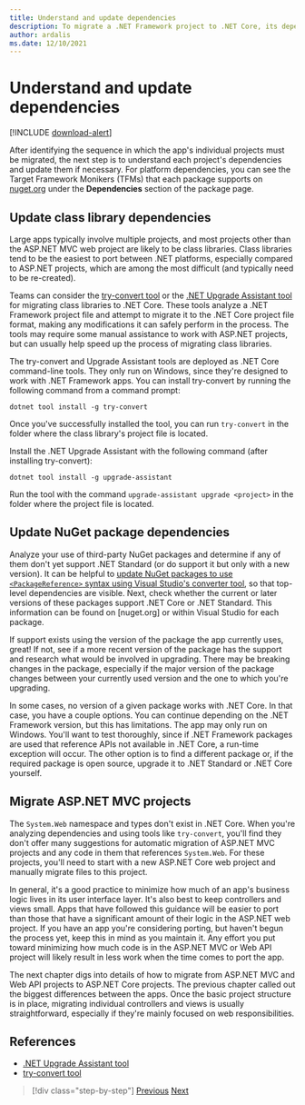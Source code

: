 ```yaml
---
title: Understand and update dependencies
description: To migrate a .NET Framework project to .NET Core, its dependencies must be updated to work with .NET Core. This section examines tools and approaches that can be used to plan migrations for large apps.
author: ardalis
ms.date: 12/10/2021
---
```


# Understand and update dependencies

[!INCLUDE [download-alert](includes/download-alert.md)]

After identifying the sequence in which the app's individual projects must be migrated, the next step is to understand each project's dependencies and update them if necessary. For platform dependencies, you can see the Target Framework Monikers (TFMs) that each package supports on [nuget.org](https://www.nuget.org/) under the **Dependencies** section of the package page.

## Update class library dependencies

Large apps typically involve multiple projects, and most projects other than the ASP.NET MVC web project are likely to be class libraries. Class libraries tend to be the easiest to port between .NET platforms, especially compared to ASP.NET projects, which are among the most difficult (and typically need to be re-created).

Teams can consider the [try-convert tool](https://github.com/dotnet/try-convert) or the [.NET Upgrade Assistant tool](https://aka.ms/dotnet-upgrade-assistant) for migrating class libraries to .NET Core. These tools analyze a .NET Framework project file and attempt to migrate it to the .NET Core project file format, making any modifications it can safely perform in the process. The tools may require some manual assistance to work with ASP.NET projects, but can usually help speed up the process of migrating class libraries.

The try-convert and Upgrade Assistant tools are deployed as .NET Core command-line tools. They only run on Windows, since they're designed to work with .NET Framework apps. You can install try-convert by running the following command from a command prompt:

```dotnetcli
dotnet tool install -g try-convert
```

Once you've successfully installed the tool, you can run `try-convert` in the folder where the class library's project file is located.

Install the .NET Upgrade Assistant with the following command (after installing try-convert):

```dotnetcli
dotnet tool install -g upgrade-assistant
```

Run the tool with the command `upgrade-assistant upgrade <project>` in the folder where the project file is located.

## Update NuGet package dependencies

Analyze your use of third-party NuGet packages and determine if any of them don't yet support .NET Standard (or do support it but only with a new version). It can be helpful to [update NuGet packages to use `<PackageReference>` syntax using Visual Studio's converter tool](/nuget/consume-packages/migrate-packages-config-to-package-reference), so that top-level dependencies are visible. Next, check whether the current or later versions of these packages support .NET Core or .NET Standard. This information can be found on [nuget.org] or within Visual Studio for each package.

If support exists using the version of the package the app currently uses, great! If not, see if a more recent version of the package has the support and research what would be involved in upgrading. There may be breaking changes in the package, especially if the major version of the package changes between your currently used version and the one to which you're upgrading.

In some cases, no version of a given package works with .NET Core. In that case, you have a couple options. You can continue depending on the .NET Framework version, but this has limitations. The app may only run on Windows. You'll want to test thoroughly, since if .NET Framework packages are used that reference APIs not available in .NET Core, a run-time exception will occur. The other option is to find a different package or, if the required package is open source, upgrade it to .NET Standard or .NET Core yourself.

## Migrate ASP.NET MVC projects

The `System.Web` namespace and types don't exist in .NET Core. When you're analyzing dependencies and using tools like `try-convert`, you'll find they don't offer many suggestions for automatic migration of ASP.NET MVC projects and any code in them that references `System.Web`. For these projects, you'll need to start with a new ASP.NET Core web project and manually migrate files to this project.

In general, it's a good practice to minimize how much of an app's business logic lives in its user interface layer. It's also best to keep controllers and views small. Apps that have followed this guidance will be easier to port than those that have a significant amount of their logic in the ASP.NET web project. If you have an app you're considering porting, but haven't begun the process yet, keep this in mind as you maintain it. Any effort you put toward minimizing how much code is in the ASP.NET MVC or Web API project will likely result in less work when the time comes to port the app.

The next chapter digs into details of how to migrate from ASP.NET MVC and Web API projects to ASP.NET Core projects. The previous chapter called out the biggest differences between the apps. Once the basic project structure is in place, migrating individual controllers and views is usually straightforward, especially if they're mainly focused on web responsibilities.

## References

- [.NET Upgrade Assistant tool](https://aka.ms/dotnet-upgrade-assistant)
- [try-convert tool](https://github.com/dotnet/try-convert)

>[!div class="step-by-step"]
>[Previous](identify-migration-sequence.md)
>[Next](strategies-migrating-in-production.md)
